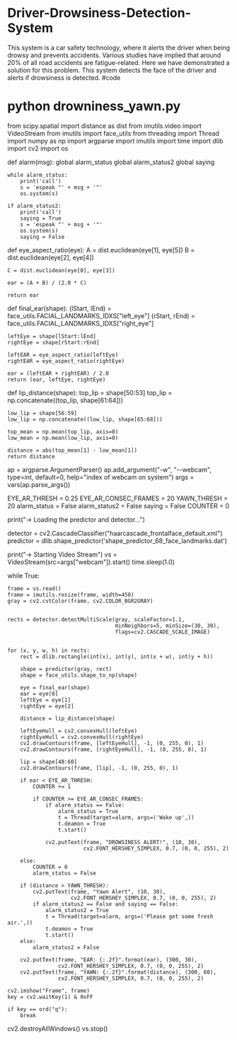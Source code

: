 # Driver-Drowsiness-Detection-System
This system is a car safety technology, where it alerts the driver when being drowsy and prevents accidents. Various studies have implied that around 20% of all road accidents are fatigue-related. Here we have demonstrated a solution for this problem. This system detects the face of the driver and alerts if drowsiness is detected.
#code
# python drowniness_yawn.py

from scipy.spatial import distance as dist
from imutils.video import VideoStream
from imutils import face_utils
from threading import Thread
import numpy as np
import argparse
import imutils
import time
import dlib
import cv2
import os


def alarm(msg):
    global alarm_status
    global alarm_status2
    global saying

    while alarm_status:
        print('call')
        s = 'espeak "' + msg + '"'
        os.system(s)

    if alarm_status2:
        print('call')
        saying = True
        s = 'espeak "' + msg + '"'
        os.system(s)
        saying = False


def eye_aspect_ratio(eye):
    A = dist.euclidean(eye[1], eye[5])
    B = dist.euclidean(eye[2], eye[4])

    C = dist.euclidean(eye[0], eye[3])

    ear = (A + B) / (2.0 * C)

    return ear


def final_ear(shape):
    (lStart, lEnd) = face_utils.FACIAL_LANDMARKS_IDXS["left_eye"]
    (rStart, rEnd) = face_utils.FACIAL_LANDMARKS_IDXS["right_eye"]

    leftEye = shape[lStart:lEnd]
    rightEye = shape[rStart:rEnd]

    leftEAR = eye_aspect_ratio(leftEye)
    rightEAR = eye_aspect_ratio(rightEye)

    ear = (leftEAR + rightEAR) / 2.0
    return (ear, leftEye, rightEye)


def lip_distance(shape):
    top_lip = shape[50:53]
    top_lip = np.concatenate((top_lip, shape[61:64]))

    low_lip = shape[56:59]
    low_lip = np.concatenate((low_lip, shape[65:68]))

    top_mean = np.mean(top_lip, axis=0)
    low_mean = np.mean(low_lip, axis=0)

    distance = abs(top_mean[1] - low_mean[1])
    return distance


ap = argparse.ArgumentParser()
ap.add_argument("-w", "--webcam", type=int, default=0,
                help="index of webcam on system")
args = vars(ap.parse_args())

EYE_AR_THRESH = 0.25
EYE_AR_CONSEC_FRAMES = 20
YAWN_THRESH = 20
alarm_status = False
alarm_status2 = False
saying = False
COUNTER = 0

print("-> Loading the predictor and detector...")

detector = cv2.CascadeClassifier("haarcascade_frontalface_default.xml")
predictor = dlib.shape_predictor('shape_predictor_68_face_landmarks.dat')

print("-> Starting Video Stream")
vs = VideoStream(src=args["webcam"]).start()
time.sleep(1.0)

while True:

    frame = vs.read()
    frame = imutils.resize(frame, width=450)
    gray = cv2.cvtColor(frame, cv2.COLOR_BGR2GRAY)


    rects = detector.detectMultiScale(gray, scaleFactor=1.1,
                                      minNeighbors=5, minSize=(30, 30),
                                      flags=cv2.CASCADE_SCALE_IMAGE)


    for (x, y, w, h) in rects:
        rect = dlib.rectangle(int(x), int(y), int(x + w), int(y + h))

        shape = predictor(gray, rect)
        shape = face_utils.shape_to_np(shape)

        eye = final_ear(shape)
        ear = eye[0]
        leftEye = eye[1]
        rightEye = eye[2]

        distance = lip_distance(shape)

        leftEyeHull = cv2.convexHull(leftEye)
        rightEyeHull = cv2.convexHull(rightEye)
        cv2.drawContours(frame, [leftEyeHull], -1, (0, 255, 0), 1)
        cv2.drawContours(frame, [rightEyeHull], -1, (0, 255, 0), 1)

        lip = shape[48:60]
        cv2.drawContours(frame, [lip], -1, (0, 255, 0), 1)

        if ear < EYE_AR_THRESH:
            COUNTER += 1

            if COUNTER >= EYE_AR_CONSEC_FRAMES:
                if alarm_status == False:
                    alarm_status = True
                    t = Thread(target=alarm, args=('Wake up',))
                    t.deamon = True
                    t.start()

                cv2.putText(frame, "DROWSINESS ALERT!", (10, 30),
                            cv2.FONT_HERSHEY_SIMPLEX, 0.7, (0, 0, 255), 2)

        else:
            COUNTER = 0
            alarm_status = False

        if (distance > YAWN_THRESH):
            cv2.putText(frame, "Yawn Alert", (10, 30),
                        cv2.FONT_HERSHEY_SIMPLEX, 0.7, (0, 0, 255), 2)
            if alarm_status2 == False and saying == False:
                alarm_status2 = True
                t = Thread(target=alarm, args=('Please get some fresh air.',))
                t.deamon = True
                t.start()
        else:
            alarm_status2 = False

        cv2.putText(frame, "EAR: {:.2f}".format(ear), (300, 30),
                    cv2.FONT_HERSHEY_SIMPLEX, 0.7, (0, 0, 255), 2)
        cv2.putText(frame, "YAWN: {:.2f}".format(distance), (300, 60),
                    cv2.FONT_HERSHEY_SIMPLEX, 0.7, (0, 0, 255), 2)

    cv2.imshow("Frame", frame)
    key = cv2.waitKey(1) & 0xFF

    if key == ord("q"):
        break

cv2.destroyAllWindows()
vs.stop()
